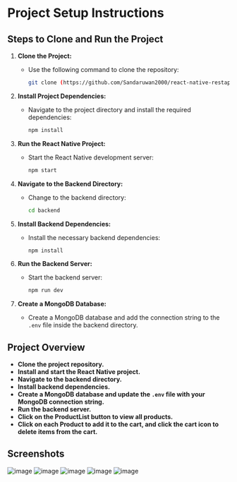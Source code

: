 # Project Setup Instructions

## Steps to Clone and Run the Project

1. **Clone the Project:**
   - Use the following command to clone the repository:
     ```bash
     git clone (https://github.com/Sandaruwan2000/react-native-restapi-app.git)
     ```

2. **Install Project Dependencies:**
   - Navigate to the project directory and install the required dependencies:
     ```bash
     npm install
     ```

3. **Run the React Native Project:**
   - Start the React Native development server:
     ```bash
     npm start
     ```

4. **Navigate to the Backend Directory:**
   - Change to the backend directory:
     ```bash
     cd backend
     ```

5. **Install Backend Dependencies:**
   - Install the necessary backend dependencies:
     ```bash
     npm install
     ```

6. **Run the Backend Server:**
   - Start the backend server:
     ```bash
     npm run dev
     ```

7. **Create a MongoDB Database:**
   - Create a MongoDB database and add the connection string to the `.env` file inside the backend directory.

## Project Overview

- **Clone the project repository.**
- **Install and start the React Native project.**
- **Navigate to the backend directory.**
- **Install backend dependencies.**
- **Create a MongoDB database and update the `.env` file with your MongoDB connection string.**
- **Run the backend server.**
- **Click on the ProductList button to view all products.**
- **Click on each Product to add it to the cart, and click the cart icon to delete items from the cart.**

## Screenshots

![image](https://github.com/user-attachments/assets/5d80cc8d-510e-41a6-ab94-5753ad90e3ae)
![image](https://github.com/user-attachments/assets/1c0681a0-e0e3-4db7-824b-2186b8b0503e)
![image](https://github.com/user-attachments/assets/2eecd162-a5d1-45c4-bb2c-8c9e35f346c1)
![image](https://github.com/user-attachments/assets/b50fbf97-b5e8-454a-8626-3625ed3e0c82)
![image](https://github.com/user-attachments/assets/0fb3bf94-008a-4f6c-94c4-a94f7dfb8d08)
